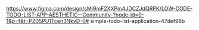 https://www.figma.com/design/sMj9mF2XXPm4JDCZJdQRPK/LOW-CODE-TODO-LIST-APP-AESTHETIC--Community-?node-id=0-1&p=f&t=PZ05PU1Tcen3NkvD-0# simple-todo-list-application-47def98b